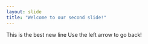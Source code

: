 ```yaml
---
layout: slide
title: "Welcome to our second slide!"
---
```

This is the best new line 
Use the left arrow to go back!